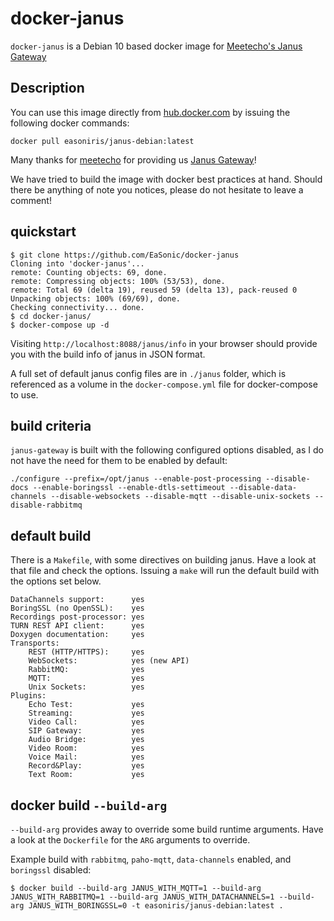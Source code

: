 # docker-janus
`docker-janus` is a Debian 10 based docker image for [Meetecho's Janus Gateway](https://github.com/meetecho/janus-gateway)

## Description

You can use this image directly from [hub.docker.com](https://hub.docker.com/r/easoniris/janus-debian/) by issuing the following docker commands:
```
docker pull easoniris/janus-debian:latest
```

Many thanks for [meetecho](http://www.meetecho.com) for providing us [Janus Gateway](https://github.com/meetecho/janus-gateway)!

We have tried to build the image with docker best practices at hand. Should there be anything of note you notices, please do not hesitate to leave a comment!

## quickstart 
```
$ git clone https://github.com/EaSonic/docker-janus
Cloning into 'docker-janus'...
remote: Counting objects: 69, done.
remote: Compressing objects: 100% (53/53), done.
remote: Total 69 (delta 19), reused 59 (delta 13), pack-reused 0
Unpacking objects: 100% (69/69), done.
Checking connectivity... done.
$ cd docker-janus/
$ docker-compose up -d
```

Visiting `http://localhost:8088/janus/info` in your browser should provide you with the build info of janus in JSON format.

A full set of default janus config files are in `./janus` folder, which is referenced as a volume in the `docker-compose.yml` file for docker-compose to use. 

## build criteria
`janus-gateway` is built with the following configured options disabled, as I do not have the need for them to be enabled by default:
```
./configure --prefix=/opt/janus --enable-post-processing --disable-docs --enable-boringssl --enable-dtls-settimeout --disable-data-channels --disable-websockets --disable-mqtt --disable-unix-sockets --disable-rabbitmq
```

## default build
There is a `Makefile`, with some directives on building janus. Have a look at that file and check the options. Issuing a `make` will run the default build with the options set below.

```
DataChannels support:      yes
BoringSSL (no OpenSSL):    yes
Recordings post-processor: yes
TURN REST API client:      yes
Doxygen documentation:     yes
Transports:
    REST (HTTP/HTTPS):     yes
    WebSockets:            yes (new API)
    RabbitMQ:              yes
    MQTT:                  yes
    Unix Sockets:          yes
Plugins:
    Echo Test:             yes
    Streaming:             yes
    Video Call:            yes
    SIP Gateway:           yes
    Audio Bridge:          yes
    Video Room:            yes
    Voice Mail:            yes
    Record&Play:           yes
    Text Room:             yes
```

## docker build `--build-arg`
`--build-arg` provides away to override some build runtime arguments. Have a look at the `Dockerfile` for the `ARG` arguments to override.

Example build with `rabbitmq`, `paho-mqtt`, `data-channels` enabled, and `boringssl` disabled:
```
$ docker build --build-arg JANUS_WITH_MQTT=1 --build-arg JANUS_WITH_RABBITMQ=1 --build-arg JANUS_WITH_DATACHANNELS=1 --build-arg JANUS_WITH_BORINGSSL=0 -t easoniris/janus-debian:latest .
```

